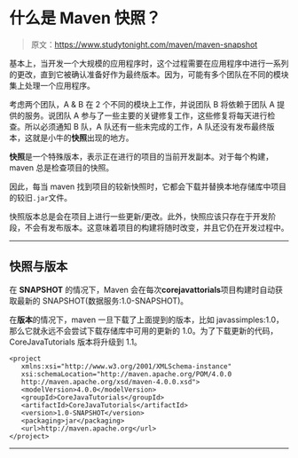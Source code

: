 # 什么是 Maven 快照？

> 原文：<https://www.studytonight.com/maven/maven-snapshot>

基本上，当开发一个大规模的应用程序时，这个过程需要在应用程序中进行一系列的更改，直到它被确认准备好作为最终版本。因为，可能有多个团队在不同的模块集上处理一个应用程序。

考虑两个团队，A & B 在 2 个不同的模块上工作，并说团队 B 将依赖于团队 A 提供的服务。说团队 A 参与了一些主要的关键修复工作，这些修复将每天进行检查。所以必须通知 B 队，A 队还有一些未完成的工作，A 队还没有发布最终版本，这就是小牛的**快照**出现的地方。

**快照**是一个特殊版本，表示正在进行的项目的当前开发副本。对于每个构建，maven 总是检查项目的快照。

因此，每当 maven 找到项目的较新快照时，它都会下载并替换本地存储库中项目的较旧`.jar`文件。

快照版本总是会在项目上进行一些更新/更改。此外，快照应该只存在于开发阶段，不会有发布版本。这意味着项目的构建将随时改变，并且它仍在开发过程中。

* * *

## 快照与版本

在 **SNAPSHOT** 的情况下，Maven 会在每次**corejavattorials**项目构建时自动获取最新的 SNAPSHOT(数据服务:1.0-SNAPSHOT)。

在**版本**的情况下，maven 一旦下载了上面提到的版本，比如 javassimples:1.0，那么它就永远不会尝试下载存储库中可用的更新的 1.0。为了下载更新的代码，CoreJavaTutorials 版本将升级到 1.1。

```
<project  
   xmlns:xsi="http://www.w3.org/2001/XMLSchema-instance"
   xsi:schemaLocation="http://maven.apache.org/POM/4.0.0 
   http://maven.apache.org/xsd/maven-4.0.0.xsd">
   <modelVersion>4.0.0</modelVersion>
   <groupId>CoreJavaTutorials</groupId>
   <artifactId>CoreJavaTutorials</artifactId>
   <version>1.0-SNAPSHOT</version>
   <packaging>jar</packaging>
   <url>http://maven.apache.org</url>
</project> 
```

* * *